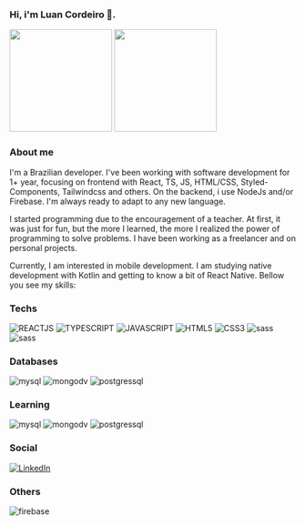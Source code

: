 ### Hi, i'm Luan Cordeiro 👋.

<div>
  <img height="180em" src="https://github-readme-stats.vercel.app/api?username=Luan-Costa-2l&show_icons=true&theme=tokyonight&include_all_commits=false"/>
  <img height="180em" src="https://github-readme-stats.vercel.app/api/top-langs/?username=Luan-Costa-2l&layout=compact&theme=tokyonight"/>
</div>

### About me

I'm a Brazilian developer. I've been working with software development for 1+ year, focusing on frontend with React, TS, JS, HTML/CSS, Styled-Components, Tailwindcss and others. On the backend, i use NodeJs and/or Firebase. I'm always ready to adapt to any new language.

I started programming due to the encouragement of a teacher. At first, it was just for fun, but the more I learned, the more I realized the power of programming to solve problems. I have been working as a freelancer and on personal projects.

Currently, I am interested in mobile development. I am studying native development with Kotlin and getting to know a bit of React Native. Bellow you see my skills:

### Techs

<div style="display: inline_block;">
    <img alt="REACTJS" src="https://img.shields.io/badge/React-20232A?style=for-the-badge&logo=react&logoColor=61DAFB">
    <img alt="TYPESCRIPT" src="https://img.shields.io/badge/TypeScript-007ACC?style=for-the-badge&logo=typescript&logoColor=white">
    <img alt="JAVASCRIPT" src="https://img.shields.io/badge/JavaScript-F7DF1E?style=for-the-badge&logo=javascript&logoColor=black">
    <img alt="HTML5" src="https://img.shields.io/badge/HTML5-E34F26?style=for-the-badge&logo=html5&logoColor=white">
    <img alt="CSS3" src="https://img.shields.io/badge/CSS3-1572B6?style=for-the-badge&logo=css3&logoColor=white">
    <img alt="sass" src="https://img.shields.io/badge/Sass-CC6699?style=for-the-badge&logo=sass&logoColor=white">
    <img alt="sass" src="https://img.shields.io/badge/Tailwind_CSS-38B2AC?style=for-the-badge&logo=tailwind-css&logoColor=white">

</div>

### Databases

<div>
    <img alt="mysql" src="https://img.shields.io/badge/MySQL-005C84?style=for-the-badge&logo=mysql&logoColor=white">
    <img alt="mongodv" src="https://img.shields.io/badge/MongoDB-4EA94B?style=for-the-badge&logo=mongodb&logoColor=white">
    <img alt="postgressql" src="https://img.shields.io/badge/PostgreSQL-316192?style=for-the-badge&logo=postgresql&logoColor=white">
</div>

### Learning

<div>
    <img alt="mysql" src="https://img.shields.io/badge/Kotlin-0095D5?&style=for-the-badge&logo=kotlin&logoColor=white">
    <img alt="mongodv" src="https://img.shields.io/badge/Android-3DDC84?style=for-the-badge&logo=android&logoColor=white">
    <img alt="postgressql" src="https://img.shields.io/badge/React_Native-20232A?style=for-the-badge&logo=react&logoColor=61DAFB">
</div>

### Social

[![LinkedIn](https://img.shields.io/badge/LinkedIn-0077B5?style=for-the-badge&logo=linkedin&logoColor=white)](https://www.linkedin.com/in/luan-cordeiro-575826254/)

### Others

<img alt="firebase" src="https://img.shields.io/badge/firebase-ffca28?style=for-the-badge&logo=firebase&logoColor=black" />
